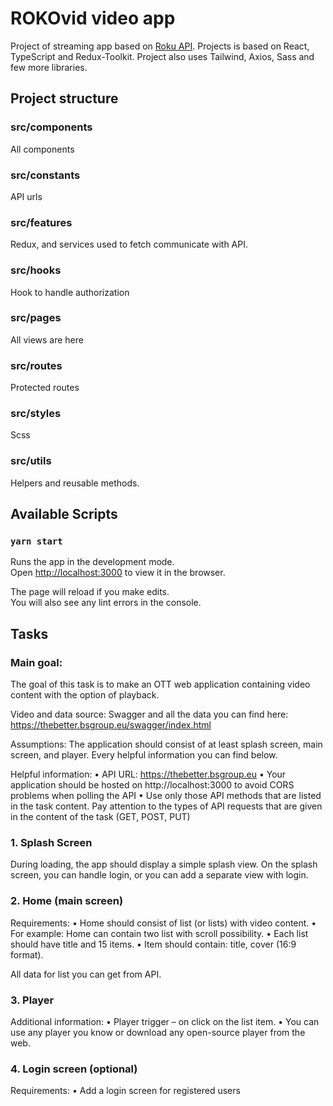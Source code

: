 # ROKOvid video app

Project of streaming app based on [Roku API](https://thebetter.bsgroup.eu/swagger/index.html).
Projects is based on React, TypeScript and Redux-Toolkit.
Project also uses Tailwind, Axios, Sass and few more libraries.

## Project structure

### src/components

All components

### src/constants

API urls

### src/features

Redux, and services used to fetch communicate with API.

### src/hooks

Hook to handle authorization

### src/pages

All views are here

### src/routes

Protected routes

### src/styles

Scss

### src/utils

Helpers and reusable methods.

## Available Scripts

### `yarn start`

Runs the app in the development mode.\
Open [http://localhost:3000](http://localhost:3000) to view it in the browser.

The page will reload if you make edits.\
You will also see any lint errors in the console.

## Tasks

### Main goal:

The goal of this task is to make an OTT web application containing video content with the
option of playback.

Video and data source:
Swagger and all the data you can find here:
https://thebetter.bsgroup.eu/swagger/index.html

Assumptions:
The application should consist of at least splash screen, main screen, and player.
Every helpful information you can find below.

Helpful information:
• API URL: https://thebetter.bsgroup.eu
• Your application should be hosted on http://localhost:3000 to avoid CORS problems
when polling the API
• Use only those API methods that are listed in the task content.
Pay attention to the types of API requests that are given in the content of the task
(GET, POST, PUT)

### 1. Splash Screen

During loading, the app should display a simple splash view.
On the splash screen, you can handle login, or you can add a separate view with login.

### 2. Home (main screen)

Requirements:
• Home should consist of list (or lists) with video content.
• For example: Home can contain two list with scroll possibility.
• Each list should have title and 15 items.
• Item should contain: title, cover (16:9 format).

All data for list you can get from API.

### 3. Player

Additional information:
• Player trigger – on click on the list item.
• You can use any player you know or download any open-source player from the web.

### 4. Login screen (optional)

Requirements:
• Add a login screen for registered users
